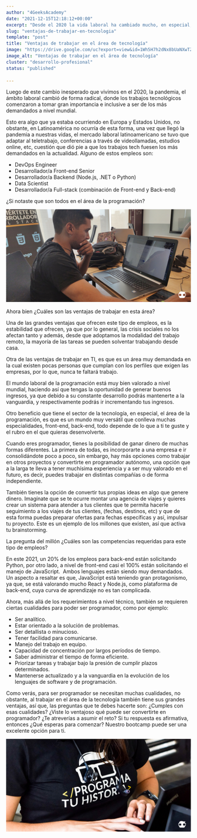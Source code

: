 ```yaml
---
author: "4GeeksAcademy"
date: "2021-12-15T12:18:12+00:00"
excerpt: "Desde el 2020 la vida laboral ha cambiado mucho, en especial, el área de la tecnología se ha visto enormemente beneficiada, acá verás algunas razones."
slug: "ventajas-de-trabajar-en-tecnologia"
template: "post"
title: "Ventajas de trabajar en el área de tecnología"
image: "https://drive.google.com/uc?export=view&id=1Wh5H7h2dNx8bUaNXwTZlAm1xN2LBps1n"
image_alt: "Ventajas de trabajar en el área de tecnología"
cluster: "desarrollo-profesional"
status: "published"

---
```


Luego de este cambio inesperado que vivimos en el 2020, la pandemia, el ámbito laboral cambió de forma radical, donde los trabajos tecnológicos comenzaron a tomar gran importancia e inclusive a ser de los más demandados a nivel mundial.

Esto era algo que ya estaba ocurriendo en Europa y Estados Unidos, no obstante, en Latinoamérica no ocurría de esta forma, una vez que llegó la pandemia a nuestras vidas, el mercado laboral latinoamericano se tuvo que adaptar al teletrabajo, conferencias a través de videollamadas, estudios online, etc, cuestión que dió pie a que los trabajos tech fuesen los más demandados en la actualidad. Alguno de estos empleos son:

- DevOps Engineer
- Desarrollador/a Front-end Senior
- Desarrollador/a Backend (Node.js, .NET o Python)
- Data Scientist
- Desarrollador/a Full-stack (combinación de Front-end y Back-end)

¿Si notaste que son todos en el área de la programación?

![blog_2.jpg](../../../static/images/blog/blog_2.jpg)

Ahora bien ¿Cuáles son las ventajas de trabajar en esta área?

Una de las grandes ventajas que ofrecen este tipo de empleos, es la estabilidad que ofrecen, ya que por lo general, las crisis sociales no los afectan tanto y además, desde que adoptamos la modalidad del trabajo remoto, la mayoría de las tareas se pueden solventar trabajando desde casa.

Otra de las ventajas de trabajar en TI, es que es un área muy demandada en la cual existen pocas personas que cumplan con los perfiles que exigen las empresas, por lo que, nunca te faltará trabajo.

El mundo laboral de la programación está muy bien valorado a nivel mundial, haciendo así que tengas la oportunidad de generar buenos ingresos, ya que debido a su constante desarrollo podrás mantenerte a la vanguardia, y respectivamente podrás ir incrementando tus ingresos.

Otro beneficio que tiene el sector de la tecnología, en especial, el área de la programación, es que es un mundo muy versátil que conlleva muchas especialidades, front-end, back-end, todo depende de lo que a ti te guste y el rubro en el que quieras desenvolverte.

Cuando eres programador, tienes la posibilidad de ganar dinero de muchas formas diferentes. La primera de todas, es incorporarte a una empresa e ir consolidándote poco a poco, sin embargo, hay más opciones como trabajar en otros proyectos y convertirte en programador autónomo, una opción que a la larga te lleva a tener muchísima experiencia y a ser muy valorado en el futuro, es decir, puedes trabajar en distintas compañías o de forma independiente.

También tienes la opción de convertir tus propias ideas en algo que genere dinero. Imagínate que se te ocurre montar una agencia de viajes y quieres crear un sistema para atender a tus clientes que te permita hacerle seguimiento a los viajes de tus clientes, (fechas, destinos, etc) y que de esta forma puedas preparar ofertas para fechas específicas y así, impulsar tu proyecto. Este es un ejemplo de los millones que existen, así que activa tu brainstorming.

La pregunta del millón ¿Cuáles son las competencias requeridas para este tipo de empleos?

En este 2021, un 20% de los empleos para back-end están solicitando Python, por otro lado, a nivel de front-end casi el 100% están solicitando el manejo de JavaScript.  Ambos lenguajes están siendo muy demandados. Un aspecto a resaltar es que, JavaScript está teniendo gran protagonismo, ya que, se está valorando mucho React y Node.js, como plataforma de back-end, cuya curva de aprendizaje no es tan complicada.

Ahora, más allá de los requerimientos a nivel técnico, también se requieren ciertas cualidades para poder ser programador, como por ejemplo:

- Ser analítico.
- Estar orientado a la solución de problemas.
- Ser detallista o minucioso.
- Tener facilidad para comunicarse.
- Manejo del trabajo en equipo.
- Capacidad de concentración por largos períodos de tiempo.
- Saber administrar el tiempo de forma eficiente.
- Priorizar tareas y trabajar bajo la presión de cumplir plazos determinados.
- Mantenerse actualizado y a la vanguardia en la evolución de los lenguajes de software y de programación.

Como verás, para ser programador se necesitan muchas cualidades, no obstante, al trabajar en el área de la tecnología también tiene sus grandes ventajas, así que, las preguntas que te debes hacerte son: ¿Cumples con esas cualidades? ¿Viste lo ventajoso qué puede ser convertirte en programador? ¿Te atreverías a asumir el reto? Si tu respuesta es afirmativa, entonces ¿Qué esperas para comenzar? Nuestro bootcamp puede ser una excelente opción para ti.

<call-to-action button_text="Ver programa" button_link="https://4geeksacademy.com/" background="rgba(0, 151, 205, 0.15)" title="Impulsa tu carrera, gracias a la programación" text="Te invitamos a impulsa tu carrera, aprendiendo a programar con nuestro Programa Full Stack Developer."></call-to-action>


![blog_3.jpg](../../../static/images/blog/blog_3.jpg)
